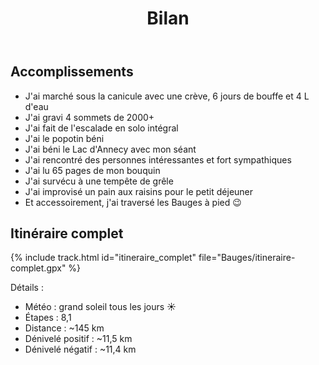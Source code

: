 ﻿---
title: "Bilan"
permalink: /Bauges/bilan/
sidebar:
  nav: "bauges"
enable_tracks: true
---

## Accomplissements

* J'ai marché sous la canicule avec une crève, 6 jours de bouffe et 4 L d'eau
* J'ai gravi 4 sommets de 2000+
* J'ai fait de l'escalade en solo intégral
* J'ai le popotin béni
* J'ai béni le Lac d'Annecy avec mon séant
* J'ai rencontré des personnes intéressantes et fort sympathiques
* J'ai lu 65 pages de mon bouquin
* J'ai survécu à une tempête de grêle
* J'ai improvisé un pain aux raisins pour le petit déjeuner
* Et accessoirement, j'ai traversé les Bauges à pied :wink:

## Itinéraire complet

{% include track.html id="itineraire_complet" file="Bauges/itineraire-complet.gpx" %}

Détails :
* Météo : grand soleil tous les jours :sunny:
* Étapes : 8,1
* Distance : ~145 km
* Dénivelé positif : ~11,5 km
* Dénivelé négatif : ~11,4 km
